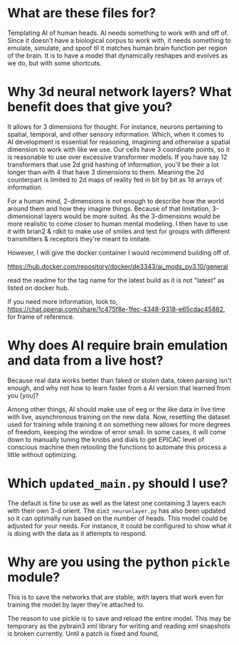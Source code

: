 # What are these files for?

Templating AI of human heads. AI needs something to work with and off of. Since it doesn't have a biological corpus to work with, it needs something to emulate, simulate, and
 spoof til it matches human brain function per region of the brain. It is to have a model that dynamically reshapes and evolves as we do, but with some shortcuts.

# Why 3d neural network layers? What benefit does that give you?

It allows for 3 dimensions for thought. For instance, neurons pertaining to spatial, temporal, and other sensory information. Which, when it comes to AI development is essential for
 reasoning, imagining and otherwise a spatial dimension to work with like we use. Our cells have 3 coordinate points, so it is reasonable to use over excessive transformer models.
If you have say 12 transformers that use 2d grid hashing of information, you'll be their a lot longer than with 4 that have 3 dimensions to them. Meaning the 2d counterpart is
 limited to 2d maps of reality fed in bit by bit as 1d arrays of information.

For a human mind, 2-dimensions is not enough to describe how the world around them and how they imagine things. Because of that limitation, 3-dimensional layers would be more suited. As the 3-dimensions would be more realistic to come closer to human mental modeling. I then have to use it with brian2 & rdkit to make use of smiles and test for groups with different transmitters & receptors they're meant to imitate. 

However, I will give the docker container I would recommend building off of. 

https://hub.docker.com/repository/docker/de3343/ai_mods_py3.10/general

read the readme for the tag name for the latest build as it is not "latest" as listed on docker hub.

If you need more information, look to, https://chat.openai.com/share/1c475f8e-1fec-4348-9318-e65cdac45882, for frame of reference.

# Why does AI require brain emulation and data from a live host?

Because real data works better than faked or stolen data, token parsing isn't enough, and why not how to learn faster from a AI version that learned from you [you]? 

Among other things, AI should make use of eeg or the like data in live time with live, asynchronous training on the new data.
Now, resetting the dataset used for training while training it on something new allows for more degrees of freedom, keeping the window of error small.
In some cases, it will come down to manually tuning the knobs and dials to get EPICAC level of conscious machine then retooling the functions to automate this process a little without optimizing.

# Which `updated_main.py` should I use?

The default is fine to use as well as the latest one containing 3 layers each with their own 3-d orient. The ``dim3_neuronlayer.py`` has also been updated so it can optimally run
 based on the number of heads. This model could be adjusted for your needs. For instance, it could be configured to show what it is doing with the data as it attempts to respond.

# Why are you using the python ``pickle`` module?

This is to save the networks that are stable, with layers that work even for training the model by layer they're attached to.

The reason to use pickle is to save and reload the entire model. This may be temporary as the pybrain3 xml library for writing and reading xml snapshots is broken currently.
 Until a patch is fixed and found, 
